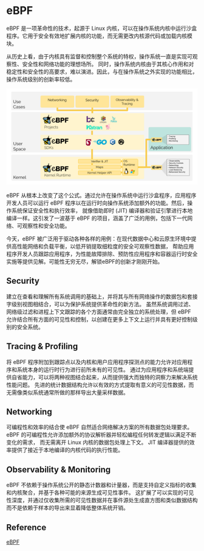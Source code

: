 # eBPF

eBPF 是一项革命性的技术，起源于 Linux 内核，可以在操作系统内核中运行沙盒程序。它用于安全有效地扩展内核的功能，而无需更改内核源代码或加载内核模块。

从历史上看，由于内核具有监督和控制整个系统的特权，操作系统一直是实现可观察性、安全性和网络功能的理想场所。
同时，操作系统内核由于其核心作用和对稳定性和安全性的高要求，难以演进。因此，与在操作系统之外实现的功能相比，操作系统级别的创新率较低。

![ebpf](../images/eBPF-kernel.png)

eBPF 从根本上改变了这个公式。通过允许在操作系统中运行沙盒程序，应用程序开发人员可以运行 eBPF 程序以在运行时向操作系统添加额外的功能。然后，操作系统保证安全性和执行效率，
就像借助即时 (JIT) 编译器和验证引擎进行本地编译一样。这引发了一波基于 eBPF 的项目，涵盖了广泛的用例，包括下一代网络、可观察性和安全功能。

今天，eBPF 被广泛用于驱动各种各样的用例：在现代数据中心和云原生环境中提供高性能网络和负载平衡，以低开销提取细粒度的安全可观察性数据，
帮助应用程序开发人员跟踪应用程序，为性能故障排除、预防性应用程序和容器运行时安全实施等提供见解。可能性无穷无尽，解锁eBPF的创新才刚刚开始。

## Security
建立在查看和理解所有系统调用的基础上，并将其与所有网络操作的数据包和套接字级别视图相结合，可以为保护系统提供革命性的新方法。
虽然系统调用过滤、网络级过滤和进程上下文跟踪的各个方面通常由完全独立的系统处理，但 eBPF 允许结合所有方面的可见性和控制，以创建在更多上下文上运行并具有更好控制级别的安全系统。

## Tracing & Profiling
将 eBPF 程序附加到跟踪点以及内核和用户应用程序探测点的能力允许对应用程序和系统本身的运行时行为进行前所未有的可见性。
通过为应用程序和系统端提供自省能力，可以将两种视图结合起来，从而提供强大而独特的洞察力来解决系统性能问题。
先进的统计数据结构允许以有效的方式提取有意义的可见性数据，而无需像类似系统通常所做的那样导出大量采样数据。

## Networking
可编程性和效率的结合使 eBPF 自然适合网络解决方案的所有数据包处理要求。 eBPF 的可编程性允许添加额外的协议解析器并轻松编程任何转发逻辑以满足不断变化的需求，
而无需离开 Linux 内核的数据包处理上下文。 JIT 编译器提供的效率提供了接近于本地编译的内核代码的执行性能。



## Observability & Monitoring
eBPF 不依赖于操作系统公开的静态计数器和计量器，而是支持自定义指标的收集和内核聚合，并基于各种可能的来源生成可见性事件。
这扩展了可以实现的可见性深度，并通过仅收集所需的可见性数据并在事件源处生成直方图和类似数据结构而不是依赖于样本的导出来显着降低整体系统开销。

## Reference
[eBPF](https://ebpf.io/)

